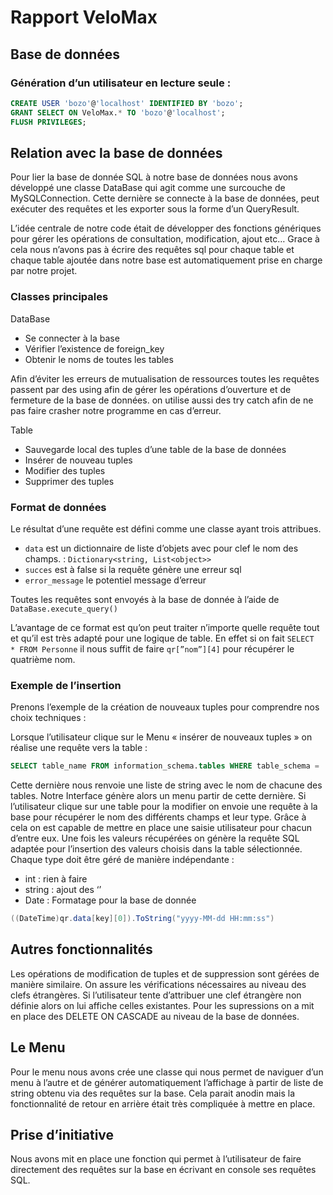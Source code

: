 # Rapport VeloMax

## Base de données

### Génération d’un utilisateur en lecture seule :

 

```sql
CREATE USER 'bozo'@'localhost' IDENTIFIED BY 'bozo';
GRANT SELECT ON VeloMax.* TO 'bozo'@'localhost';
FLUSH PRIVILEGES;
```

## Relation avec la base de données

Pour lier la base de donnée SQL à notre base de données nous avons développé une classe DataBase qui agit comme une surcouche de MySQLConnection. Cette dernière se connecte à la base de données, peut exécuter des requêtes et les exporter sous la forme d’un QueryResult. 

L’idée centrale de notre code était de développer des fonctions génériques pour gérer les opérations de consultation, modification, ajout etc… Grace à cela nous n’avons pas à écrire des requêtes sql pour chaque table et chaque table ajoutée dans notre base est automatiquement prise en charge par notre projet.

### Classes principales

DataBase

- Se connecter à la base
- Vérifier l’existence de foreign_key
- Obtenir le noms de toutes les tables

Afin d’éviter les erreurs de mutualisation de ressources toutes les requêtes passent par des using afin de gérer les opérations d’ouverture et de fermeture de la base de données. on utilise aussi des try catch afin de ne pas faire crasher notre programme en cas d’erreur. 

Table

- Sauvegarde local des tuples d’une table de la base de données
- Insérer de nouveau tuples
- Modifier des tuples
- Supprimer des tuples

### Format de données

Le résultat d’une requête est défini comme une classe ayant trois attribues.

- `data` est un dictionnaire de liste d’objets avec pour clef le nom des champs. : `Dictionary<string, List<object>>`
- `succes` est à false si la requête génère une erreur sql
- `error_message` le potentiel message d’erreur

Toutes les requêtes sont envoyés à la base de donnée à l’aide de `DataBase.execute_query()`

L’avantage de ce format est qu’on peut traiter n’importe quelle requête tout et qu’il est très adapté pour une logique de table. En effet si on fait `SELECT  * FROM Personne` il nous suffit de faire `qr[”nom”][4]` pour récupérer le quatrième nom.

### Exemple de l’insertion

Prenons l’exemple de la création de nouveaux tuples pour comprendre nos choix techniques :

Lorsque l’utilisateur clique sur le Menu « insérer de nouveaux tuples » on réalise une requête vers la table : 

```sql
SELECT table_name FROM information_schema.tables WHERE table_schema = 'NomTable' AND table_type = 'BASE TABLE';
```

Cette dernière nous renvoie une liste de string avec le nom de chacune des tables. Notre Interface génère alors un menu partir de cette dernière. Si l’utilisateur clique sur une table pour la modifier on envoie une requête à la base pour récupérer le nom des différents champs et leur type. Grâce à cela on est capable de mettre en place une saisie utilisateur pour chacun d’entre eux. Une fois les valeurs récupérées on génère la requête SQL adaptée pour l’insertion des valeurs choisis dans la table sélectionnée. Chaque type doit être géré de manière indépendante :

- int : rien à faire
- string : ajout des ‘’
- Date : Formatage pour la base de donnée

```csharp
((DateTime)qr.data[key][0]).ToString("yyyy-MM-dd HH:mm:ss")
```

## Autres fonctionnalités

Les opérations de modification de tuples et de suppression sont gérées de manière similaire. On assure les vérifications nécessaires au niveau des clefs étrangères. Si l’utilisateur tente d’attribuer une clef étrangère non définie alors on lui affiche celles existantes. Pour les supressions on a mit en place des DELETE ON CASCADE au niveau de la base de données.

## Le Menu

Pour le menu nous avons crée une classe qui nous permet de naviguer d’un menu à l’autre et de générer automatiquement l’affichage à partir de liste de string obtenu via des requêtes sur la base. Cela parait anodin mais la fonctionnalité de retour en arrière était très compliquée à mettre en place. 

## Prise d’initiative

Nous avons mit en place une fonction qui permet à l’utilisateur de faire directement des requêtes sur la base en écrivant en console ses requêtes SQL.
